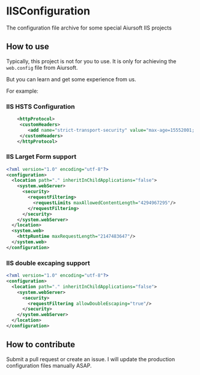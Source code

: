 # IISConfiguration

The configuration file archive for some special Aiursoft IIS projects

## How to use

Typically, this project is not for you to use. It is only for achieving the `web.config` file from Aiursoft.

But you can learn and get some experience from us.

For example:

### IIS HSTS Configuration

```xml
    <httpProtocol>
     <customHeaders>
        <add name="strict-transport-security" value="max-age=15552001; includeSubDomains; preload" />
     </customHeaders>
    </httpProtocol>
```

### IIS Larget Form support

```xml
<?xml version="1.0" encoding="utf-8"?>
<configuration>
  <location path="." inheritInChildApplications="false">
    <system.webServer>
      <security>
        <requestFiltering>
          <requestLimits maxAllowedContentLength="4294967295"/>
        </requestFiltering>
      </security>
    </system.webServer>
  </location>
  <system.web>
    <httpRuntime maxRequestLength="2147483647"/>
  </system.web>
</configuration>
```

### IIS double excaping support

```xml
<?xml version="1.0" encoding="utf-8"?>
<configuration>
  <location path="." inheritInChildApplications="false">
    <system.webServer>
      <security>
        <requestFiltering allowDoubleEscaping="true"/>
      </security>
    </system.webServer>
  </location>
</configuration>
```

## How to contribute

Submit a pull request or create an issue. I will update the production configuration files manually ASAP.